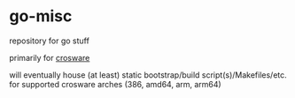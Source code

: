 # go-misc

repository for go stuff

primarily for [crosware](https://github.com/ryanwoodsmall/crosware)

will eventually house (at least) static bootstrap/build script(s)/Makefiles/etc. for supported crosware arches (386, amd64, arm, arm64)
